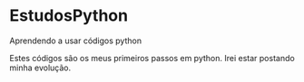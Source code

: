 # EstudosPython
Aprendendo a usar códigos python 

Estes códigos são os meus primeiros passos em python.
Irei estar postando minha evolução.
